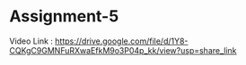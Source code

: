 # Assignment-5

Video Link : https://drive.google.com/file/d/1Y8-CQKgC9GMNFuRXwaEfkM9o3P04p_kk/view?usp=share_link
